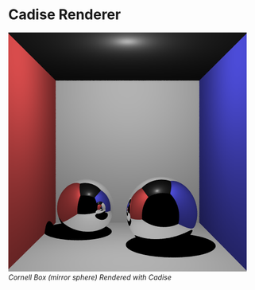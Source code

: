 # Cadise Renderer
<img src="./gallery/cornell-box/20190415.png"><br />
<i>Cornell Box (mirror sphere) Rendered with Cadise</i>